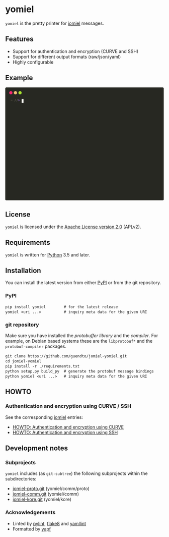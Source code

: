 # yomiel

`yomiel` is the pretty printer for [jomiel][1] messages.

## Features

- Support for authentication and encryption (CURVE and SSH)
- Support for different output formats (raw/json/yaml)
- Highly configurable

## Example

![Example (yomiel)](./docs/examples/yomiel-framed.svg)

## License

`yomiel` is licensed under the [Apache License version 2.0][23] (APLv2).

## Requirements

`yomiel` is written for [Python][22] 3.5 and later.

## Installation

You can install the latest version from either [PyPI][24] or from the
git repository.

### PyPI

```shell
pip install yomiel        # for the latest release
yomiel <uri ...>          # inquiry meta data for the given URI
```

### git repository

Make sure you have installed the *protobuffer library* and the
*compiler*. For example, on Debian based systems these are the
`libprotobuf*` and the `protobuf-compiler` packages.

```shell
git clone https://github.com/guendto/jomiel-yomiel.git
cd jomiel-yomiel
pip install -r ./requirements.txt
python setup.py build_py  # generate the protobuf message bindings
python yomiel <uri ...>   # inquiry meta data for the given URI
```

## HOWTO

### Authentication and encryption using CURVE / SSH

See the corresponding [jomiel][1] entries:

- [HOWTO: Authentication and encryption using CURVE][10]
- [HOWTO: Authentication and encryption using SSH][11]

## Development notes

### Subprojects

`yomiel` includes (as `git-subtree`) the following subprojects within
the subdirectories:

- [jomiel-proto.git][3] (yomiel/comm/proto)
- [jomiel-comm.git][2]  (yomiel/comm)
- [jomiel-kore.git][4]  (yomiel/kore)

### Acknowledgements

- Linted by [pylint][25], [flake8][26] and [yamllint][27]
- Formatted by [yapf][28]

[1]: https://github.com/guendto/jomiel/
[2]: https://github.com/guendto/jomiel-comm/
[3]: https://github.com/guendto/jomiel-proto/
[4]: https://github.com/guendto/jomiel-kore/
[10]: https://github.com/guendto/jomiel/#authentication-and-encryption-using-curve
[11]: https://github.com/guendto/jomiel/#authentication-and-encryption-using-ssh
[22]: https://www.python.org/about/gettingstarted/
[23]: https://tldrlegal.com/license/apache-license-2.0-(apache-2.0)
[24]: https://pypi.org/
[25]: https://pypi.org/project/pylint/
[26]: https://pypi.org/project/flake8/
[27]: https://pypi.org/project/yamllint/
[28]: https://pypi.org/project/yapf/
